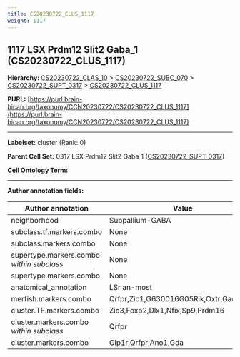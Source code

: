 ```yaml
---
title: CS20230722_CLUS_1117
weight: 1117
---
```

## 1117 LSX Prdm12 Slit2 Gaba_1 (CS20230722_CLUS_1117)
<b>Hierarchy: </b>
[CS20230722_CLAS_10](../CS20230722_CLAS_10) >
[CS20230722_SUBC_070](../CS20230722_SUBC_070) >
[CS20230722_SUPT_0317](../CS20230722_SUPT_0317) >
[CS20230722_CLUS_1117](../CS20230722_CLUS_1117)

**PURL:** [https://purl.brain-bican.org/taxonomy/CCN20230722/CS20230722_CLUS_1117](https://purl.brain-bican.org/taxonomy/CCN20230722/CS20230722_CLUS_1117)

---


**Labelset:** cluster (Rank: 0)

**Parent Cell Set:** 0317 LSX Prdm12 Slit2 Gaba_1 ([CS20230722_SUPT_0317](../CS20230722_SUPT_0317))



**Cell Ontology Term:** 

[MARKER GENES.]: #


---

[TRANSFERRED ANNOTATIONS.]: #


[AUTHOR ANNOTATION FIELDS.]: #


**Author annotation fields:**

| Author annotation | Value |
|-------------------|-------|
|neighborhood|Subpallium-GABA|
|subclass.tf.markers.combo|None|
|subclass.markers.combo|None|
|supertype.markers.combo _within subclass_|None|
|supertype.markers.combo|None|
|anatomical_annotation|LSr an-most|
|merfish.markers.combo|Qrfpr,Zic1,G630016G05Rik,Oxtr,Gad2,Gda|
|cluster.TF.markers.combo|Zic3,Foxp2,Dlx1,Nfix,Sp9,Prdm16|
|cluster.markers.combo _within subclass_|Qrfpr|
|cluster.markers.combo|Glp1r,Qrfpr,Ano1,Gda|

